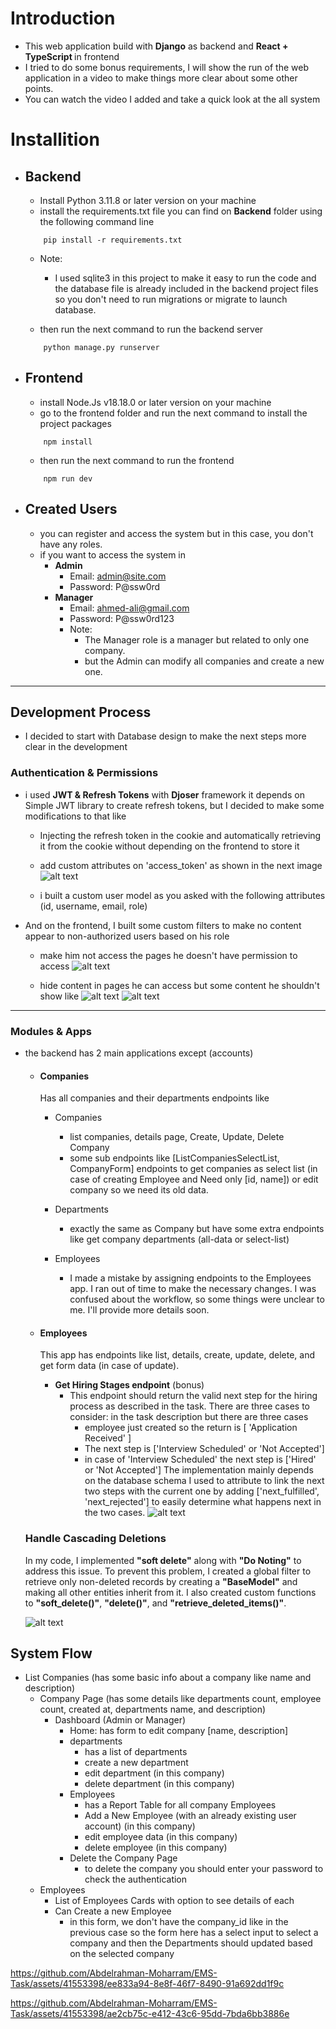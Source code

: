 # Introduction
  - This web application build with <strong>Django</strong> as backend and 
  <strong>  React + TypeScript </strong> in frontend
  - I tried to do some bonus requirements, I will show the run of the web application in a video to make things more clear about some other points.
  - You can watch the video I added and take a quick look at the all system
# Installition

 - ## Backend
    - Install Python 3.11.8 or later version on your machine
    - install the requirements.txt file you can find on <strong>Backend</strong> folder using the following command line
    ```
        pip install -r requirements.txt
    ```  
    - Note:
        + I used sqlite3 in this project to make it easy to run the code and the database file is already included in the backend project files so you don't need to run migrations or migrate to launch database.

    - then run the next command to run the backend server 
    ```
        python manage.py runserver
    ```
    
 - ## Frontend
    -  install Node.Js v18.18.0 or later version on your machine
    - go to the frontend folder and run the next command to install the project packages
    ```
        npm install
    ```
    - then run the next command to run the frontend 
    ```
        npm run dev
    ```
 - ## Created Users
   - you can register and access the system but in this case, you don't have any roles.
   - if you want to access the system in
     - <strong>Admin</strong>
       - Email: admin@site.com
       - Password: P@ssw0rd
     - <strong>Manager</strong>
       - Email: ahmed-ali@gmail.com
       - Password: P@ssw0rd123
       - Note:
         - The Manager role is a manager but related to only one company.
         - but the Admin can modify all companies and create a new one.
---
## Development Process
 - I decided to start with Database design to make the next steps more clear in the development

 
 ### Authentication & Permissions
  - i used <strong>JWT & Refresh Tokens</strong> with <strong>Djoser</strong> framework it depends on Simple JWT library to create refresh tokens, but I decided to make some modifications to that like 
    - Injecting  the refresh token in the cookie and automatically retrieving it from the cookie without depending on the frontend to store it
    - add custom attributes on 'access_token' as shown in the next image
    ![alt text](image.png)

    - i built a custom user model as you asked with the following attributes
        (id, username, email, role)
    
 - And on the frontend, I built some custom filters to make no content appear to non-authorized users based on his role 
    - make him not access the pages he doesn't have permission to access
        ![alt text](image-1.png)
      
    - hide content in pages he can access but some content he shouldn't show like
    ![alt text](image-2.png)
    ![alt text](image-3.png)
---
 ### Modules & Apps
 - the backend has 2 main applications except (accounts)

    - #### Companies
        Has all companies and their departments endpoints like 
        - Companies
            - list companies, details page, Create, Update, Delete Company
            - some sub endpoints like [ListCompaniesSelectList, CompanyForm] endpoints to get companies as select list (in case of creating Employee and Need only [id, name]) or edit company so we need its old data.
        - Departments
            - exactly the same as Company but have some extra endpoints
            like get company departments (all-data or select-list)
        
        - Employees
            - I made a mistake by assigning endpoints to the Employees app. I ran out of time to make the necessary changes. I was confused about the workflow, so some things were unclear to me. I'll provide more details soon.  


    - #### Employees
        This app has endpoints like list, details, create, update, delete, and get form data (in case of update).

        - <strong>Get Hiring Stages endpoint</strong>  (bonus)
            - This endpoint should return the valid next step for the hiring process as described in the task. There are three cases to consider:
            in the task description but there are three cases 
                - employee just created so the return is [ 'Application Received' ] 
                - The next step is ['Interview Scheduled' or 'Not Accepted']
                - in case of 'Interview Scheduled' the next step is ['Hired' or 'Not Accepted']
            The implementation mainly depends on the database schema I used to attribute to link the next two steps with the current one by adding ['next_fulfilled', 'next_rejected'] to easily determine what happens next in the two cases.
            ![alt text](image-5.png)

    ### Handle Cascading Deletions
    In my code, I implemented <strong>"soft delete"</strong> along with <strong>"Do Noting"</strong> to address this issue. To prevent this problem, I created a global filter to retrieve only non-deleted records by creating a <strong>"BaseModel"</strong> and making all other entities inherit from it. I also created custom functions to <strong>"soft_delete()"</strong>, <strong>"delete()"</strong>, and <strong>"retrieve_deleted_items()"</strong>.
   
    ![alt text](image-6.png)


## System Flow 
- List Companies
    (has some basic info about a company like name and description)
    - Company Page
        (has some details like departments count, employee count, created at, departments name, and description)
        - Dashboard (Admin or Manager)
            - Home: has form to edit company [name, description]
            - departments 
                - has a list of departments
                - create a new department
                - edit department (in this company)
                - delete department (in this company)
            - Employees
                - has a Report Table for all company Employees
                - Add a New Employee (with an already existing user account) (in this company)
                - edit employee data (in this company)
                - delete employee (in this company)
            - Delete the Company Page
                - to delete the company you should enter your password to check the authentication
    - Employees
        - List of Employees Cards with option to see details of each
        - Can Create a new Employee
            - in this form, we don't have the company_id like in the previous case so the form here has a select input to select a company and then the Departments should updated based on the selected company


    

            


https://github.com/Abdelrahman-Moharram/EMS-Task/assets/41553398/ee833a94-8e8f-46f7-8490-91a692dd1f9c



https://github.com/Abdelrahman-Moharram/EMS-Task/assets/41553398/ae2cb75c-e412-43c6-95dd-7bda6bb3886e



